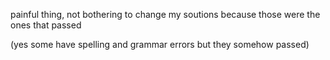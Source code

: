 painful thing, not bothering to change my soutions because those were the ones that passed

(yes some have spelling and grammar errors but they somehow passed)
